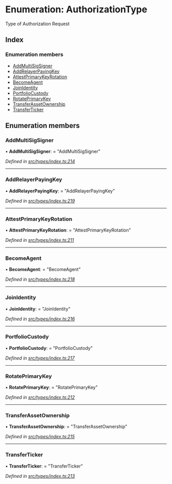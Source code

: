 # Enumeration: AuthorizationType

Type of Authorization Request

## Index

### Enumeration members

* [AddMultiSigSigner](authorizationtype.md#addmultisigsigner)
* [AddRelayerPayingKey](authorizationtype.md#addrelayerpayingkey)
* [AttestPrimaryKeyRotation](authorizationtype.md#attestprimarykeyrotation)
* [BecomeAgent](authorizationtype.md#becomeagent)
* [JoinIdentity](authorizationtype.md#joinidentity)
* [PortfolioCustody](authorizationtype.md#portfoliocustody)
* [RotatePrimaryKey](authorizationtype.md#rotateprimarykey)
* [TransferAssetOwnership](authorizationtype.md#transferassetownership)
* [TransferTicker](authorizationtype.md#transferticker)

## Enumeration members

###  AddMultiSigSigner

• **AddMultiSigSigner**: = "AddMultiSigSigner"

*Defined in [src/types/index.ts:214](https://github.com/PolymathNetwork/polymesh-sdk/blob/da0f7fd7/src/types/index.ts#L214)*

___

###  AddRelayerPayingKey

• **AddRelayerPayingKey**: = "AddRelayerPayingKey"

*Defined in [src/types/index.ts:219](https://github.com/PolymathNetwork/polymesh-sdk/blob/da0f7fd7/src/types/index.ts#L219)*

___

###  AttestPrimaryKeyRotation

• **AttestPrimaryKeyRotation**: = "AttestPrimaryKeyRotation"

*Defined in [src/types/index.ts:211](https://github.com/PolymathNetwork/polymesh-sdk/blob/da0f7fd7/src/types/index.ts#L211)*

___

###  BecomeAgent

• **BecomeAgent**: = "BecomeAgent"

*Defined in [src/types/index.ts:218](https://github.com/PolymathNetwork/polymesh-sdk/blob/da0f7fd7/src/types/index.ts#L218)*

___

###  JoinIdentity

• **JoinIdentity**: = "JoinIdentity"

*Defined in [src/types/index.ts:216](https://github.com/PolymathNetwork/polymesh-sdk/blob/da0f7fd7/src/types/index.ts#L216)*

___

###  PortfolioCustody

• **PortfolioCustody**: = "PortfolioCustody"

*Defined in [src/types/index.ts:217](https://github.com/PolymathNetwork/polymesh-sdk/blob/da0f7fd7/src/types/index.ts#L217)*

___

###  RotatePrimaryKey

• **RotatePrimaryKey**: = "RotatePrimaryKey"

*Defined in [src/types/index.ts:212](https://github.com/PolymathNetwork/polymesh-sdk/blob/da0f7fd7/src/types/index.ts#L212)*

___

###  TransferAssetOwnership

• **TransferAssetOwnership**: = "TransferAssetOwnership"

*Defined in [src/types/index.ts:215](https://github.com/PolymathNetwork/polymesh-sdk/blob/da0f7fd7/src/types/index.ts#L215)*

___

###  TransferTicker

• **TransferTicker**: = "TransferTicker"

*Defined in [src/types/index.ts:213](https://github.com/PolymathNetwork/polymesh-sdk/blob/da0f7fd7/src/types/index.ts#L213)*
